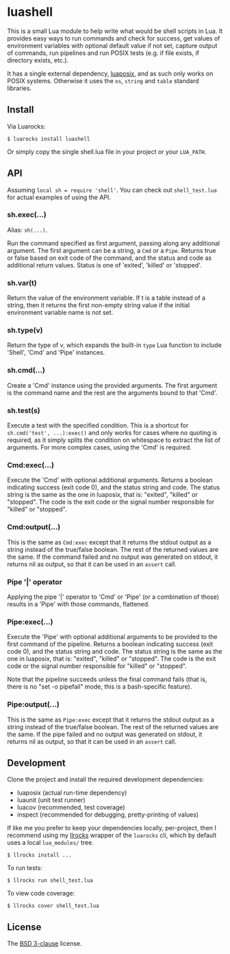 # luashell

This is a small Lua module to help write what would be shell scripts in Lua. It provides easy ways to run commands and check for success, get values of environment variables with optional default value if not set, capture output of commands, run pipelines and run POSIX tests (e.g. if file exists, if directory exists, etc.).

It has a single external dependency, [luaposix], and as such only works on POSIX systems. Otherwise it uses the `os`, `string` and `table` standard libraries.

## Install

Via Luarocks:

```
$ luarocks install luashell
```

Or simply copy the single shell.lua file in your project or your `LUA_PATH`.

## API

Assuming `local sh = require 'shell'`. You can check out `shell_test.lua` for
actual examples of using the API.

### sh.exec(...)

Alias: `sh(...)`.

Run the command specified as first argument, passing along any additional argument. The first argument can be a string, a `Cmd` or a `Pipe`. Returns true or false based on exit code of the command, and the status and code as additional return values. Status is one of 'exited', 'killed' or 'stopped'.

### sh.var(t)

Return the value of the environment variable. If t is a table
instead of a string, then it returns the first non-empty string
value if the initial environment variable name is not set.

### sh.type(v)

Return the type of v, which expands the built-in `type` Lua
function to include 'Shell', 'Cmd' and 'Pipe' instances.

### sh.cmd(...)

Create a 'Cmd' instance using the provided arguments. The first
argument is the command name and the rest are the arguments bound
to that 'Cmd'.

### sh.test(s)

Execute a test with the specified condition. This is a shortcut
for `sh.cmd('test', ...):exec()` and only works for cases where
no quoting is required, as it simply splits the condition on
whitespace to extract the list of arguments. For more complex
cases, using the 'Cmd' is required.

### Cmd:exec(...)

Execute the 'Cmd' with optional additional arguments. Returns a boolean
indicating success (exit code 0), and the status string and code. The
status string is the same as the one in luaposix, that is:
"exited", "killed" or "stopped". The code is the exit code or the signal
number responsible for "killed" or "stopped".

### Cmd:output(...)

This is the same as `Cmd:exec` except that it returns the stdout output as a string
instead of the true/false boolean. The rest of the returned values are the same.
If the command failed and no output was generated on stdout, it returns nil as output,
so that it can be used in an `assert` call.

### Pipe '|' operator

Applying the pipe '|' operator to 'Cmd' or 'Pipe' (or a combination of those)
results in a 'Pipe' with those commands, flattened.

### Pipe:exec(...)

Execute the 'Pipe' with optional additional arguments to be provided to the
first command of the pipeline. Returns a boolean
indicating success (exit code 0), and the status string and code. The
status string is the same as the one in luaposix, that is:
"exited", "killed" or "stopped". The code is the exit code or the signal
number responsible for "killed" or "stopped".

Note that the pipeline succeeds unless the final command fails (that is, there
is no "set -o pipefail" mode, this is a bash-specific feature).

### Pipe:output(...)

This is the same as `Pipe:exec` except that it returns the stdout output as a string
instead of the true/false boolean. The rest of the returned values are the same.
If the pipe failed and no output was generated on stdout, it returns nil as output,
so that it can be used in an `assert` call.

## Development

Clone the project and install the required development dependencies:

* luaposix (actual run-time dependency)
* luaunit (unit test runner)
* luacov (recommended, test coverage)
* inspect (recommended for debugging, pretty-printing of values)

If like me you prefer to keep your dependencies locally, per-project, then I recommend using my [llrocks] wrapper of the `luarocks` cli, which by default uses a local `lua_modules/` tree.

```
$ llrocks install ...
```

To run tests:

```
$ llrocks run shell_test.lua
```

To view code coverage:

```
$ llrocks cover shell_test.lua
```

## License

The [BSD 3-clause][bsd] license.

[luaposix]: https://github.com/luaposix/luaposix
[bsd]: http://opensource.org/licenses/BSD-3-Clause
[llrocks]: https://git.sr.ht/~mna/llrocks
